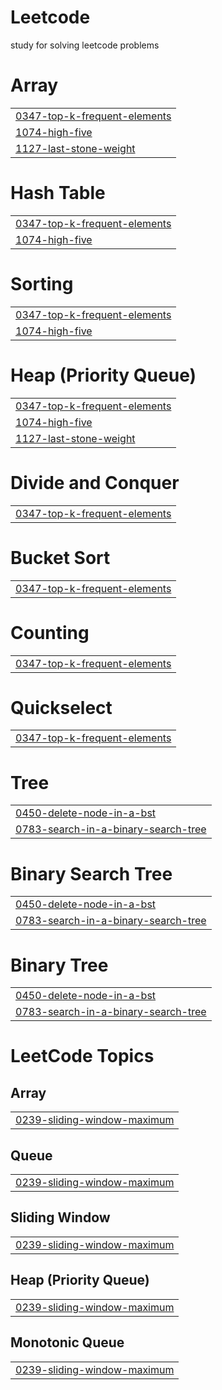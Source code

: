 # Leetcode
study for solving leetcode problems


# Array
|  |
| ------- |
| [0347-top-k-frequent-elements](https://github.com/martinigv/Leetcode/tree/master/0347-top-k-frequent-elements) |
| [1074-high-five](https://github.com/martinigv/Leetcode/tree/master/1074-high-five) |
| [1127-last-stone-weight](https://github.com/martinigv/Leetcode/tree/master/1127-last-stone-weight) |
# Hash Table
|  |
| ------- |
| [0347-top-k-frequent-elements](https://github.com/martinigv/Leetcode/tree/master/0347-top-k-frequent-elements) |
| [1074-high-five](https://github.com/martinigv/Leetcode/tree/master/1074-high-five) |
# Sorting
|  |
| ------- |
| [0347-top-k-frequent-elements](https://github.com/martinigv/Leetcode/tree/master/0347-top-k-frequent-elements) |
| [1074-high-five](https://github.com/martinigv/Leetcode/tree/master/1074-high-five) |
# Heap (Priority Queue)
|  |
| ------- |
| [0347-top-k-frequent-elements](https://github.com/martinigv/Leetcode/tree/master/0347-top-k-frequent-elements) |
| [1074-high-five](https://github.com/martinigv/Leetcode/tree/master/1074-high-five) |
| [1127-last-stone-weight](https://github.com/martinigv/Leetcode/tree/master/1127-last-stone-weight) |
# Divide and Conquer
|  |
| ------- |
| [0347-top-k-frequent-elements](https://github.com/martinigv/Leetcode/tree/master/0347-top-k-frequent-elements) |
# Bucket Sort
|  |
| ------- |
| [0347-top-k-frequent-elements](https://github.com/martinigv/Leetcode/tree/master/0347-top-k-frequent-elements) |
# Counting
|  |
| ------- |
| [0347-top-k-frequent-elements](https://github.com/martinigv/Leetcode/tree/master/0347-top-k-frequent-elements) |
# Quickselect
|  |
| ------- |
| [0347-top-k-frequent-elements](https://github.com/martinigv/Leetcode/tree/master/0347-top-k-frequent-elements) |
# Tree
|  |
| ------- |
| [0450-delete-node-in-a-bst](https://github.com/martinigv/Leetcode/tree/master/0450-delete-node-in-a-bst) |
| [0783-search-in-a-binary-search-tree](https://github.com/martinigv/Leetcode/tree/master/0783-search-in-a-binary-search-tree) |
# Binary Search Tree
|  |
| ------- |
| [0450-delete-node-in-a-bst](https://github.com/martinigv/Leetcode/tree/master/0450-delete-node-in-a-bst) |
| [0783-search-in-a-binary-search-tree](https://github.com/martinigv/Leetcode/tree/master/0783-search-in-a-binary-search-tree) |
# Binary Tree
|  |
| ------- |
| [0450-delete-node-in-a-bst](https://github.com/martinigv/Leetcode/tree/master/0450-delete-node-in-a-bst) |
| [0783-search-in-a-binary-search-tree](https://github.com/martinigv/Leetcode/tree/master/0783-search-in-a-binary-search-tree) |
<!---LeetCode Topics Start-->
# LeetCode Topics
## Array
|  |
| ------- |
| [0239-sliding-window-maximum](https://github.com/martinigv/Leetcode/tree/master/0239-sliding-window-maximum) |
## Queue
|  |
| ------- |
| [0239-sliding-window-maximum](https://github.com/martinigv/Leetcode/tree/master/0239-sliding-window-maximum) |
## Sliding Window
|  |
| ------- |
| [0239-sliding-window-maximum](https://github.com/martinigv/Leetcode/tree/master/0239-sliding-window-maximum) |
## Heap (Priority Queue)
|  |
| ------- |
| [0239-sliding-window-maximum](https://github.com/martinigv/Leetcode/tree/master/0239-sliding-window-maximum) |
## Monotonic Queue
|  |
| ------- |
| [0239-sliding-window-maximum](https://github.com/martinigv/Leetcode/tree/master/0239-sliding-window-maximum) |
<!---LeetCode Topics End-->
